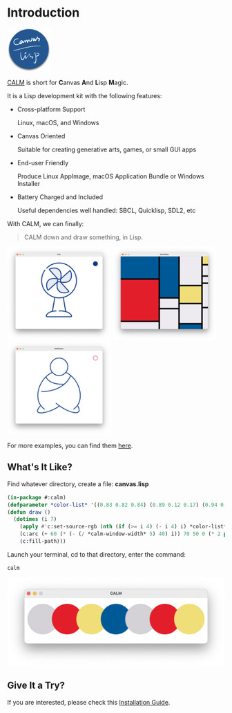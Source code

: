 # Introduction

<img width="100" alt="Calm" src="images/calm.png">

[CALM](https://github.com/VitoVan/calm) is short for **C**anvas **A**nd **L**isp **M**agic.

It is a Lisp development kit with the following features:

- Cross-platform Support

   Linux, macOS, and Windows

- Canvas Oriented

  Suitable for creating generative arts, games, or small GUI apps

- End-user Friendly

  Produce Linux AppImage, macOS Application Bundle or Windows Installer

- Battery Charged and Included

  Useful dependencies well handled: SBCL, Quicklisp, SDL2, etc

With CALM, we can finally:

> CALM down and draw something, in Lisp.

<a href="https://github.com/VitoVan/calm/tree/main/docs/src/examples/fan"><img width="240" alt="Fan" src="examples/fan/canvas.png"></a>
<a href="https://github.com/VitoVan/calm/tree/main/docs/src/examples/mondrian/"><img width="240" alt="Mondrian" src="examples/mondrian/canvas.png"></a>
<a href="https://github.com/VitoVan/calm/tree/main/docs/src/examples/meditator/"><img width="240" alt="Meditator" src="examples/meditator/canvas.png"></a>

For more examples, you can find them [here](https://github.com/VitoVan/made-with-calm).

## What's It Like?

Find whatever directory, create a file: **canvas.lisp**

```lisp
(in-package #:calm)
(defparameter *color-list* '((0.83 0.82 0.84) (0.89 0.12 0.17) (0.94 0.87 0.47) (0 0.35 0.59)))
(defun draw ()
  (dotimes (i 7)
    (apply #'c:set-source-rgb (nth (if (>= i 4) (- i 4) i) *color-list*))
    (c:arc (+ 60 (* (- (/ *calm-window-width* 5) 40) i)) 70 50 0 (* 2 pi))
    (c:fill-path)))
```

Launch your terminal, cd to that directory, enter the command:

```bash
calm
```

![Circle](examples/circles/canvas.png)

## Give It a Try?

If you are interested, please check this [Installation Guide](installation.md).
